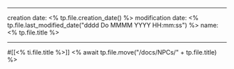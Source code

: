 
--- 
creation date: <% tp.file.creation_date() %> 
modification date: <% tp.file.last_modified_date("dddd Do MMMM YYYY HH:mm:ss") %> 
name: <% tp.file.title %>


--- 

#[[<% ti.file.title %>]]
<% await tp.file.move("/docs/NPCs/" + tp.file.title) %>